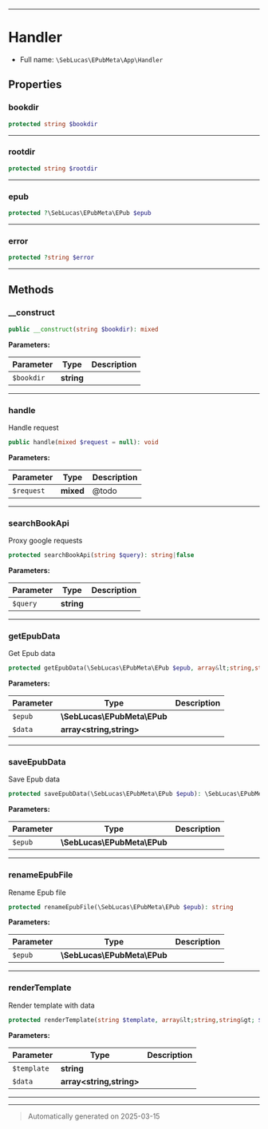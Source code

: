 ***

# Handler





* Full name: `\SebLucas\EPubMeta\App\Handler`



## Properties


### bookdir



```php
protected string $bookdir
```






***

### rootdir



```php
protected string $rootdir
```






***

### epub



```php
protected ?\SebLucas\EPubMeta\EPub $epub
```






***

### error



```php
protected ?string $error
```






***

## Methods


### __construct



```php
public __construct(string $bookdir): mixed
```








**Parameters:**

| Parameter | Type | Description |
|-----------|------|-------------|
| `$bookdir` | **string** |  |





***

### handle

Handle request

```php
public handle(mixed $request = null): void
```








**Parameters:**

| Parameter | Type | Description |
|-----------|------|-------------|
| `$request` | **mixed** | @todo |





***

### searchBookApi

Proxy google requests

```php
protected searchBookApi(string $query): string|false
```








**Parameters:**

| Parameter | Type | Description |
|-----------|------|-------------|
| `$query` | **string** |  |





***

### getEpubData

Get Epub data

```php
protected getEpubData(\SebLucas\EPubMeta\EPub $epub, array&lt;string,string&gt; $data = []): array&lt;string,string&gt;
```








**Parameters:**

| Parameter | Type | Description |
|-----------|------|-------------|
| `$epub` | **\SebLucas\EPubMeta\EPub** |  |
| `$data` | **array<string,string>** |  |





***

### saveEpubData

Save Epub data

```php
protected saveEpubData(\SebLucas\EPubMeta\EPub $epub): \SebLucas\EPubMeta\EPub
```








**Parameters:**

| Parameter | Type | Description |
|-----------|------|-------------|
| `$epub` | **\SebLucas\EPubMeta\EPub** |  |





***

### renameEpubFile

Rename Epub file

```php
protected renameEpubFile(\SebLucas\EPubMeta\EPub $epub): string
```








**Parameters:**

| Parameter | Type | Description |
|-----------|------|-------------|
| `$epub` | **\SebLucas\EPubMeta\EPub** |  |





***

### renderTemplate

Render template with data

```php
protected renderTemplate(string $template, array&lt;string,string&gt; $data): string
```








**Parameters:**

| Parameter | Type | Description |
|-----------|------|-------------|
| `$template` | **string** |  |
| `$data` | **array<string,string>** |  |





***


***
> Automatically generated on 2025-03-15
